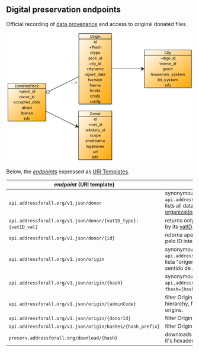 ## Digital preservation endpoints

Official recording of [data provenance](https://en.wikipedia.org/wiki/Provenance#Data_provenance) and access to original donated files.

![](assets/umlClass-preserv01.png)

Below, the [*endpoints*](https://en.wikipedia.org/wiki/Endpoint_interface) expressed as [URI Templates](https://en.wikipedia.org/wiki/URI_Template).

_endpoint_ (URI template) |  Description
------------------------|-----------------
`api.addressforall.org/v1.json/donor` | synonymous with `api.addressforall.org/_sql/donor`, lists all dataset donors. Donors are [organizations](https://schema.org/Organization).
`api.addressforall.org/v1.json/donor/{vatID_type}:{vatID_val}` | returns only the donor determined by its [vatID](https://schema.org/vatID).
`api.addressforall.org/v1.json/donor/{id}` | retorna apenas  doador determinado pelo ID interno solicitado.
`api.addressforall.org/v1.json/origin` | synonymous with `api.addressforall.org/_sql/origin`, lista "origem dos *dataset*", no sentido de .
`api.addressforall.org/v1.json/origin/{hash}` | synonymous with `api.addressforall.org/_sql/origin?fhash={hash}`
`api.addressforall.org/v1.json/origin/{adminCode}` | filter Origin  by administrative hierarchy, for example `BR-SP`. Count origins.
`api.addressforall.org/v1.json/origin/{donorId}` |  filter Origin  by Donor. Count origins.
`api.addressforall.org/v1.json/origin/hashes/{hash_prefix}` |  filter Origin  by hash prefix.
`preserv.addressforall.org/download/{hash}` | downloads a original source file by it's hexadecinal SHA256 hash.
